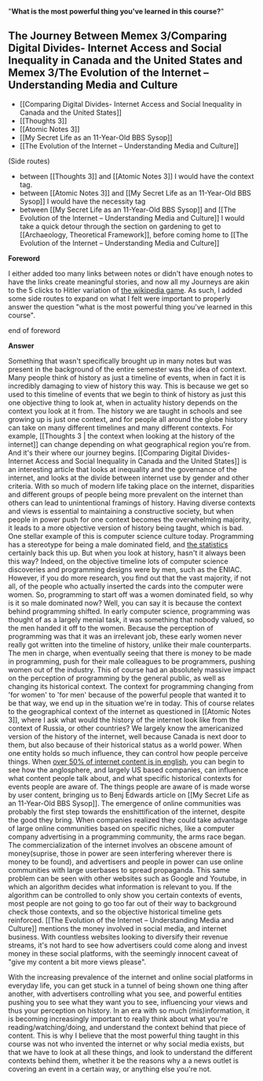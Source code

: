 
"**What is the most powerful thing you've learned in this course?**"


## The Journey Between Memex 3/Comparing Digital Divides- Internet Access and Social Inequality in Canada and the United States and Memex 3/The Evolution of the Internet – Understanding Media and Culture
- [[Comparing Digital Divides- Internet Access and Social Inequality in Canada and the United States]]
- [[Thoughts 3]]
- [[Atomic Notes 3]]
- [[My Secret Life as an 11-Year-Old BBS Sysop]]
- [[The Evolution of the Internet – Understanding Media and Culture]]

(Side routes)
- between [[Thoughts 3]] and [[Atomic Notes 3]] I would have the context tag. 
- between [[Atomic Notes 3]] and [[My Secret Life as an 11-Year-Old BBS Sysop]] I would have the necessity tag
- between [[My Secret Life as an 11-Year-Old BBS Sysop]] and [[The Evolution of the Internet – Understanding Media and Culture]] I would take a quick detour through the section on gardening to get to [[Archaeology, Theoretical Framework]], before coming home to [[The Evolution of the Internet – Understanding Media and Culture]]


**Foreword**

I either added too many links between notes or didn't have enough notes to have the links create meaningful stories, and now all my Journeys are akin to the 5 clicks to Hitler variation of [the wikipedia game](https://en.wikipedia.org/wiki/Wikipedia:Wiki_Game). As such, I added some side routes to expand on what I felt were important to properly answer the question "what is the most powerful thing you've learned in this course". 


end of foreword



**Answer**

Something that wasn't specifically brought up in many notes but was present in the background of the entire semester was the idea of context. Many people think of history as just a timeline of events, when in fact it is incredibly damaging to view of history this way. This is because we get so used to this timeline of events that we begin to think of history as just this one objective thing to look at, when in actuality history depends on the context you look at it from. The history we are taught in schools and see growing up is just one context, and for people all around the globe history can take on many different timelines and many different contexts. For example, [[Thoughts 3 | the context when looking at the history of the internet]] can change depending on what geographical region you're from. And it's their where our journey begins. [[Comparing Digital Divides- Internet Access and Social Inequality in Canada and the United States]] is an interesting article that looks at inequality and the governance of the internet, and looks at the divide between internet use by gender and other criteria. With so much of modern life taking place on the internet, disparities and different groups of people being more prevalent on the internet than others can lead to unintentional framings of history. Having diverse contexts and views is essential to maintaining a constructive society, but when people in power push for one context becomes the overwhelming majority, it leads to a more objective version of history being taught, which is bad. One stellar example of this is computer science culture today. Programming has a stereotype for being a male dominated field, and [the statistics](https://www.statista.com/statistics/1126823/worldwide-developer-gender/#:~:text=According%20to%20a%20global%20software,reality%20of%20software%20development%20jobs.) certainly back this up. But when you look at history, hasn't it always been this way? Indeed, on the objective timeline lots of computer science discoveries and programming designs were by men, such as the ENIAC. However, if you do more research, you find out that the vast majority, if not all, of the people who actually inserted the cards into the computer were women. So, programming to start off was a women dominated field, so why is it so male dominated now? Well, you can say it is because the context behind programming shifted. In early computer science, programming was thought of as a largely menial task, it was something that nobody valued, so the men handed it off to the women. Because the perception of programming was that it was an irrelevant job, these early women never really got written into the timeline of history, unlike their male counterparts. The men in charge, when eventually seeing that there is money to be made in programming, push for their male colleagues to be programmers, pushing women out of the industry. This of course had an absolutely massive impact on the perception of programming by the general public, as well as changing its historical context. The context for programming changing from 'for women' to 'for men' because of the powerful people that wanted it to be that way, we end up in the situation we're in today. This of course relates to the geographical context of the internet as questioned in [[Atomic Notes 3]], where I ask what would the history of the internet look like from the context of Russia, or other countries? We largely know the americanized version of the history of the internet, well because Canada is next door to them, but also because of their historical status as a world power. When one entity holds so much influence, they can control how people perceive things. When [over 50% of internet content is in english](https://en.wikipedia.org/wiki/Languages_used_on_the_Internet), you can begin to see how the anglosphere, and largely US based companies, can influence what content people talk about, and what specific historical contexts for events people are aware of. The things people are aware of is made worse by user content, bringing us to Benj Edwards article on [[My Secret Life as an 11-Year-Old BBS Sysop]]. The emergence of online communities was probably the first step towards the enshittification of the internet, despite the good they bring. When companies realized they could take advantage of large online communities based on specific niches, like a computer company advertising in a programming community, the arms race began. The commercialization of the internet involves an obscene amount of money(suprise, those in power are seen interfering wherever there is money to be found), and advertisers and people in power can use online communities with large userbases to spread propaganda. This same problem can be seen with other websites such as Google and Youtube, in which an algorithm decides what information is relevant to you. If the algorithm can be controlled to only show you certain contexts of events, most people are not going to go too far out of their way to background check those contexts, and so the objective historical timeline gets reinforced.  [[The Evolution of the Internet – Understanding Media and Culture]] mentions the money involved in social media, and internet business. With countless websites looking to diversify their revenue streams, it's not hard to see how advertisers could come along and invest money in these social platforms, with the seemingly innocent caveat of "give my content a bit more views please". 


With the increasing prevalence of the internet and online social platforms in everyday life, you can get stuck in a tunnel of being shown one thing after another, with advertisers controlling what you see, and powerful entities pushing you to see what they want you to see, influencing your views and thus your perception on history. In an era with so much (mis)information, it is becoming increasingly important to really think about what you're reading/watching/doing, and understand the context behind that piece of content. This is why I believe that the most powerful thing taught in this course was not who invented the internet or why social media exists, but that we have to look at all these things, and look to understand the different contexts behind them, whether it be the reasons why a a news outlet is covering an event in a certain way, or anything else you're not.











